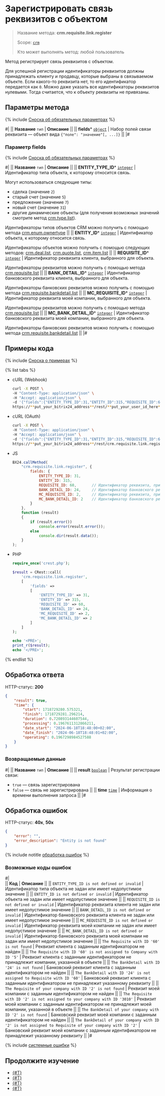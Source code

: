 # Зарегистрировать связь реквизитов с объектом

> Название метода: **crm.requisite.link.register**
>
> Scope: [`crm`](../../../scopes/permissions.md)
>
> Кто может выполнять метод: любой пользователь

Метод регистрирует связь реквизитов с объектом.

Для успешной регистрации идентификаторы реквизитов должны принадлежать клиенту и продавцу, которые выбраны в связываемом объекте. Если какого-то реквизита нет, то его идентификатор передается как `0`. Можно даже указать все идентификаторы реквизитов нулевыми. Тогда считается, что к объекту реквизиты не привязаны.

## Параметры метода

{% include [Сноска об обязательных параметрах](../../../../_includes/required.md) %}

#|
|| **Название**
`тип` | **Описание** ||
|| **fields***
[`object`](../../../data-types.md) | Набор полей связи реквизита — объект вида `{"поле": "значение"[, ...]}` ||
|#

### Параметр fields

{% include [Сноска об обязательных параметрах](../../../../_includes/required.md) %}

#|
|| **Название**
`тип` | **Описание** ||
|| **ENTITY_TYPE_ID***
[`integer`](../../../data-types.md) | Идентификатор типа объекта, к которому относится связь.

Могут использоваться следующие типы:
- сделка (значение `2`)
- старый счет (значение `5`)
- предложение (значение `7`)
- новый счет (значение `31`)
- другие динамические объекты (для получения возможных значений смотрите метод [crm.type.list](../../universal/user-defined-object-types/crm-type-list.md)).

Идентификаторы типов объектов CRM можно получить с помощью метода [crm.enum.ownertype](../../auxiliary/enum/crm-enum-owner-type.md) 
||
|| **ENTITY_ID***
[`integer`](../../../data-types.md) | Идентификатор объекта, к которому относится связь. 

Идентификаторы объектов можно получить с помощью следующих методов: [crm.deal.list](../../deals/crm-deal-list.md), [crm.quote.list](../../quote/crm-quote-list.md), [crm.item.list](../../universal/crm-item-list.md) ||
|| **REQUISITE_ID***
[`integer`](../../../data-types.md) | Идентификатор реквизита клиента, выбранного для объекта. 

Идентификаторы реквизитов можно получить с помощью метода [crm.requisite.list](../universal/crm-requisite-list.md) ||
|| **BANK_DETAIL_ID***
[`integer`](../../../data-types.md) | Идентификатор банковского реквизита клиента, выбранного для объекта.

Идентификаторы банковских реквизитов можно получить с помощью метода [crm.requisite.bankdetail.list](../bank-detail/crm-requisite-bank-detail-list.md) ||
|| **MC_REQUISITE_ID***
[`integer`](../../../data-types.md) | Идентификатор реквизита моей компании, выбранного для объекта. 

Идентификаторы реквизитов можно получить с помощью метода [crm.requisite.list](../universal/crm-requisite-list.md) ||
|| **MC_BANK_DETAIL_ID***
[`integer`](../../../data-types.md) | Идентификатор банковского реквизита моей компании, выбранного для объекта. 

Идентификаторы банковских реквизитов можно получить с помощью метода [crm.requisite.bankdetail.list](../bank-detail/crm-requisite-bank-detail-list.md) ||
|#

## Примеры кода

{% include [Сноска о примерах](../../../../_includes/examples.md) %}

{% list tabs %}

- cURL (Webhook)

    ```bash
    curl -X POST \
    -H "Content-Type: application/json" \
    -H "Accept: application/json" \
    -d '{"fields":{"ENTITY_TYPE_ID":31,"ENTITY_ID":315,"REQUISITE_ID":60,"BANK_DETAIL_ID":24,"MC_REQUISITE_ID":2,"MC_BANK_DETAIL_ID":2}}' \
    https://**put_your_bitrix24_address**/rest/**put_your_user_id_here**/**put_your_webhook_here**/crm.requisite.link.register
    ```

- cURL (OAuth) 

    ```bash
    curl -X POST \
    -H "Content-Type: application/json" \
    -H "Accept: application/json" \
    -d '{"fields":{"ENTITY_TYPE_ID":31,"ENTITY_ID":315,"REQUISITE_ID":60,"BANK_DETAIL_ID":24,"MC_REQUISITE_ID":2,"MC_BANK_DETAIL_ID":2},"auth":"**put_access_token_here**"}' \
    https://**put_your_bitrix24_address**/rest/crm.requisite.link.register
    ```

- JS

    ```js
    BX24.callMethod(
        "crm.requisite.link.register", {
            fields: {
                ENTITY_TYPE_ID: 31,
                ENTITY_ID: 315,
                REQUISITE_ID: 60,       // Идентификатор реквизита, принадлежащего покупателю
                BANK_DETAIL_ID: 24,     // Идентификатор банковского реквизита, принадлежащего покупателю
                MC_REQUISITE_ID: 2,     // Идентификатор реквизита, принадлежащего компании-продавцу
                MC_BANK_DETAIL_ID: 2    // Идентификатор банковского реквизита, принадлежащего компании-продавцу
            }
        },
        function (result)
        {
            if (result.error())
                console.error(result.error());
            else
                console.dir(result.data());
        }
    );
    ```

- PHP

    ```php
    require_once('crest.php');

    $result = CRest::call(
        'crm.requisite.link.register',
        [
            'fields' =>
            [
                'ENTITY_TYPE_ID' => 31,
                'ENTITY_ID' => 315,
                'REQUISITE_ID' => 60,
                'BANK_DETAIL_ID' => 24,
                'MC_REQUISITE_ID' => 2,
                'MC_BANK_DETAIL_ID' => 2
            ]
        ]
    );

    echo '<PRE>';
    print_r($result);
    echo '</PRE>';
    ```

{% endlist %}

## Обработка ответа

HTTP-статус: **200**

```json
{
    "result": true,
    "time": {
        "start": 1718729280.575321,
        "finish": 1718729281.296214,
        "duration": 0.720893144607544,
        "processing": 0.1967611312866211,
        "date_start": "2024-06-18T18:48:00+02:00",
        "date_finish": "2024-06-18T18:48:01+02:00",
        "operating": 0.1967298984527588
    }
}
```

### Возвращаемые данные

#|
|| **Название**
`тип` | **Описание** ||
|| **result**
[`boolean`](../../../data-types.md) | Результат регистрации связи:
- `true` — связь зарегистрирована
- `false` — связь не зарегистрирована
||
|| **time**
[`time`](../../../data-types.md) | Информация о времени выполнения запроса ||
|#

## Обработка ошибок

HTTP-статус: **40x**, **50x**

```json
{
    "error": "",
    "error_description": "Entity is not found"
}
```

{% include notitle [обработка ошибок](../../../../_includes/error-info.md) %}

### Возможные коды ошибок

#|  
|| **Код** | **Описание** ||
|| `ENTITY_TYPE_ID is not defined or invalid` | Идентификатор типа объекта не задан или имеет недопустимое значение ||
|| `ENTITY_ID is not defined or invalid` | Идентификатор объекта не задан или имеет недопустимое значение ||
|| `REQUISITE_ID is not defined or invalid` | Идентификатор реквизита клиента не задан или имеет недопустимое значение ||
|| `BANK_DETAIL_ID is not defined or invalid` | Идентификатор банковского реквизита клиента не задан или имеет недопустимое значение ||
|| `MC_REQUISITE_ID is not defined or invalid` | Идентификатор реквизита моей компании не задан или имеет недопустимое значение ||
|| `MC_BANK_DETAIL_ID is not defined or invalid` | Идентификатор банковского реквизита моей компнаии не задан или имеет недопустимое значение ||
|| `The Requisite with ID '60' is not found` | Реквизит клиента с заданным идентификатором не найден ||
|| `The Requisite with ID '60' is not assigned to Company with ID '5'` | Реквизит клиента с заданным идентификатором не принадлежит компании, указанной в объекте ||
|| `The BankDetail with ID '24' is not found` | Банковский реквизит клиента с заданным идентификатором не найден ||
|| `The BankDetail with ID '24' is not assigned to Requisite with ID '60'` | Банковский реквизит клиента с заданным идентификатором не принадлежит указанному реквизиту ||
|| `The Requisite of your company with ID '2' is not found` | Реквизит моей компании с заданным идентификатором не найден ||
|| `The Requisite with ID '2' is not assigned to your company with ID '3010'` | Реквизит моей компании с заданным идентификатором не принадлежит моей компании, указанной в объекте ||
|| `The BankDetail of your company with ID '2' is not found` | Банковский реквизит моей компании с заданным идентификатором не найден ||
|| `The BankDetail of your company with ID '2' is not assigned to Requisite of your company with ID '2'` | Банковский реквизит моей компании с заданным идентификатором не принадлежит указанному  реквизиту ||
|#

{% include [системные ошибки](../../../../_includes/system-errors.md) %}

## Продолжите изучение

- [{#T}](./crm-requisite-link-get.md)
- [{#T}](./crm-requisite-link-list.md)
- [{#T}](./crm-requisite-link-unregister.md)
- [{#T}](./crm-requisite-link-fields.md)
